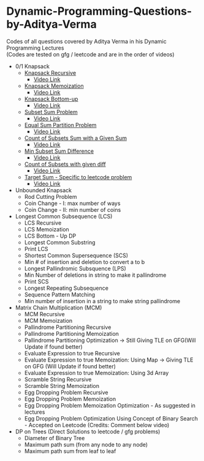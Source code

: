 # Dynamic-Programming-Questions-by-Aditya-Verma

Codes of all questions covered by Aditya Verma in his Dynamic Programming Lectures\
(Codes are tested on gfg / leetcode and are in the order of videos)

- 0/1 Knapsack
  - [Knapsack Recursive](../knapsack_recursive.cpp)
    - [Video Link]()
  - [Knapsack Memoization]()
    - [Video Link]()
  - [Knapsack Bottom-up]()
    - [Video Link]()
  - [Subset Sum Problem]()
    - [Video Link]()
  - [Equal Sum Partition Problem]()
    - [Video Link]()
  - [Count of Subsets Sum with a Given Sum]()
    - [Video Link]()
  - [Min Subset Sum Difference]()
    - [Video Link]()
  - [Count of Subsets with given diff]()
    - [Video Link]()
  - [Target Sum - Specific to leetcode problem]()
    - [Video Link]()
- Unbounded Knapsack
  - Rod Cutting Problem
  - Coin Change - I: max number of ways
  - Coin Change - II: min number of coins
- Longest Common Subsequence (LCS)
  - LCS Recursive
  - LCS Memoization
  - LCS Bottom - Up DP
  - Longest Common Substring
  - Print LCS
  - Shortest Common Supersequence (SCS)
  - Min # of insertion and deletion to convert a to b
  - Longest Pallindromic Subsquence (LPS)
  - Min Number of deletions in string to make it pallindrome
  - Print SCS
  - Longest Repeating Subsequence
  - Sequence Pattern Matching
  - Min number of insertion in a string to make string pallindrome
- Matrix Chain Multiplication (MCM)
  - MCM Recursive
  - MCM Memoization
  - Pallindrome Partitioning Recursive
  - Pallindrome Partitioning Memoization
  - Pallindrome Partitioning Optimization -> Still Giving TLE on GFG(Will Update if found better)
  - Evaluate Expression to true Recursive
  - Evaluate Expression to true Memoization: Using Map -> Giving TLE on GFG (Will Update if found better)
  - Evaluate Expression to true Memoization: Using 3d Array
  - Scramble String Recursive
  - Scramble String Memoization
  - Egg Dropping Problem Recursive
  - Egg Dropping Problem Memoization
  - Egg Dropping Problem Memoization Optimization - As suggested in lectures
  - Egg Dropping Problem Optimization Using Concept of Binary Search - Accepted on Leetcode (Credits: Comment below video)
- DP on Trees (Direct Solutions to leetcode / gfg problems)
  - Diameter of Binary Tree
  - Maximum path sum (from any node to any node)
  - Maximum path sum from leaf to leaf
